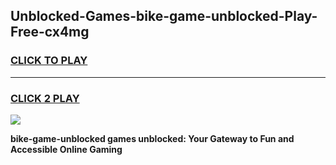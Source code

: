 
## Unblocked-Games-bike-game-unblocked-Play-Free-cx4mg
<h3>
<a href="https://premium76.site?title=bike-game-unblocked&ref=22A">CLICK TO PLAY</a></h3>
<hr>

<h3>
<a href="https://premium76.site?title=bike-game-unblocked&ref=22A">CLICK 2 PLAY</a>
  
</h3>

<a href="https://premium76.site?title=bike-game-unblocked&ref=22A"><img src="https://clearcache.store/games.png"></a>


**bike-game-unblocked games unblocked: Your Gateway to Fun and Accessible Online Gaming**
